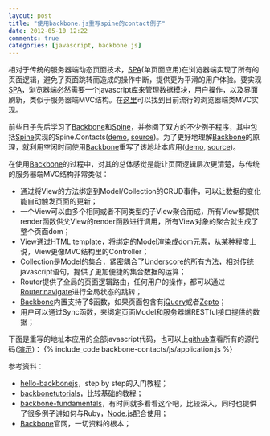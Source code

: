 ```yaml
---
layout: post
title: "使用backbone.js重写spine的contact例子"
date: 2012-05-10 12:22
comments: true
categories: [javascript, backbone.js]
---
```


[backbone]: http://backbonejs.com/ "Backbone.js"
[underscore]: http://documentcloud.github.com/underscore/ "Underscore.js"
[spine]: http://spinejs.com/ "Spine.js"
[spine-contacts]: http://spine-contacts.herokuapp.com/ "Demo"
[spine-contacts-github]: https://github.com/maccman/spine.contacts "GitHub"
[spa]: http://en.wikipedia.org/wiki/Single-page_application "Single-page application"
[source]: https://github.com/xiaocong/xiaocong.github.com/tree/source/source/examples/backbone-contacts/
[demo]: /examples/backbone-contacts/index.html
[Zepto]: http://zeptojs.com/
[jQuery]: http://jquery.org/

相对于传统的服务器端动态页面技术，[SPA][](单页面应用)在浏览器端实现了所有的页面逻辑，避免了页面跳转而造成的操作中断，提供更为平滑的用户体验。要实现[SPA][]，浏览器端必然需要一个javascript库来管理数据模块，用户操作，以及界面刷新，类似于服务器端MVC结构。在[这里][spa]可以找到目前流行的浏览器端类MVC实现。

前些日子先后学习了[Backbone][]和[Spine][]，并参阅了双方的不少例子程序，其中包括[Spine][]实现的Spine.Contacts([demo][spine-contacts], [source][spine-contacts-github])。为了更好地理解[Backbone][]的原理，就利用空闲时间使用[Backbone][]重写了该地址本应用([demo][], [source][])。
<!--more-->

在使用[Backbone][]的过程中，对其的总体感觉是能让页面逻辑层次更清楚，与传统的服务器端MVC结构非常类似：

- 通过将View的方法绑定到Model/Collection的CRUD事件，可以让数据的变化能自动触发页面的更新；
- 一个View可以由多个相同或者不同类型的子View聚合而成，所有View都提供render函数供父View的render函数进行调用，所有View对象的聚合就生成了整个页面dom；
- View通过HTML template，将绑定的Model渲染成dom元素，从某种程度上说，View更像MVC结构里的Controller；
- Collection是Model的集合，紧密耦合了[Underscore][]的所有方法，相对传统javascript语句，提供了更加便捷的集合数据的运算；
- Router提供了全局的页面逻辑路由，任何用户的操作，都可以通过[Router.navigate](http://documentcloud.github.com/backbone/#Router-navigate)进行全局状态的跳转；
- [Backbone][]内置支持了$函数，如果页面包含有[jQuery][]或者[Zepto][]；
- 用户可以通过Sync函数，来绑定页面Model和服务器端RESTful接口提供的数据；

下面是重写的地址本应用的全部javascript代码，也可以上[github][source]查看所有的源代码([演示][demo])：
{% include_code backbone-contacts/js/application.js %}

参考资料：

 - [hello-backbonejs](http://arturadib.com/hello-backbonejs/)，step by step的入门教程；
 - [backbonetutorials](http://backbonetutorials.com/)，比较基础的教程；
 - [backbone-fundamentals](http://addyosmani.github.com/backbone-fundamentals/)，有时间就多看看这个吧，比较深入，同时也提供了很多例子讲如何与Ruby，[Node.js](http://nodejs.org/)配合使用；
 - [Backbone][]官网，一切资料的根本；